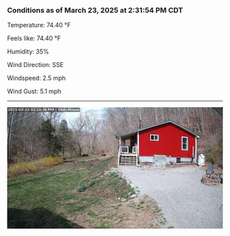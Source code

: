 ### Conditions as of March 23, 2025 at 2:31:54 PM CDT 

Temperature: 74.40 &deg;F

Feels like: 74.40 &deg;F

Humidity: 35%

Wind Direction: SSE

Windspeed: 2.5 mph

Wind Gust: 5.1 mph

---

<img src="./images/latest.jpeg"/>

